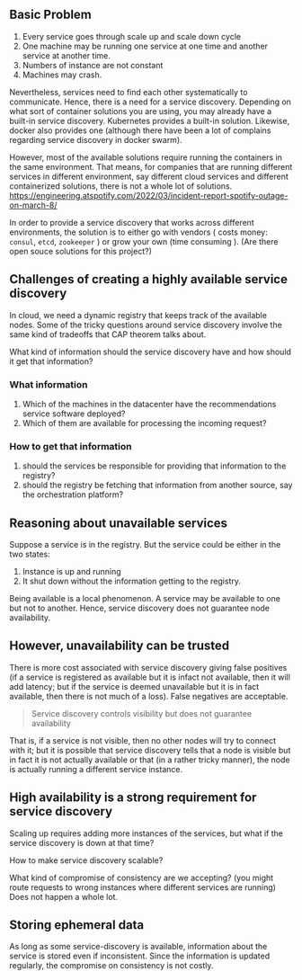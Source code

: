 ## Basic Problem
1. Every service goes through scale up and scale down cycle
2. One machine may be running one service at one time and another service at another time.
3. Numbers of instance are not constant
4. Machines may crash.

Nevertheless, services need to find each other systematically to communicate. Hence, there is a need for a service discovery. Depending on what sort of container solutions you are using, you may already have a built-in service discovery. Kubernetes provides a built-in solution. Likewise, docker also provides one (although there have been a lot of complains regarding service discovery in docker swarm).

However, most of the available solutions require running the containers in the same environment. That means, for companies that are running different services in different environment, say different cloud services and different containerized solutions, there is not a whole lot of solutions.
https://engineering.atspotify.com/2022/03/incident-report-spotify-outage-on-march-8/

In order to provide a service discovery that works across different environments, the solution is to either go with vendors ( costs money: `consul`, `etcd`, `zookeeper` ) or grow your own (time consuming ). (Are there open souce solutions for this project?)

## Challenges of creating a highly available service discovery

In cloud, we need a dynamic registry that keeps track of the available nodes. Some of the tricky questions around service discovery involve the same kind of tradeoffs that CAP theorem talks about. 

What kind of information should the service discovery have and how should it get that information?

### What information
1. Which of the machines in the datacenter have the recommendations service software deployed?
2. Which of them are available for processing the incoming request?

### How to get that information
1. should the services be responsible for providing that information to the registry?
2. should the registry be fetching that information from another source, say the orchestration platform?

## Reasoning about unavailable services
Suppose a service is in the registry. But the service could be either in the two states:
1. Instance is up and running
2. It shut down without the information getting to the registry.

Being available is a local phenomenon. A service may be available to one but not to another. Hence, service discovery does not guarantee node availability.

## However, unavailability can be trusted
There is more cost associated with service discovery giving false positives (if a service is registered as available but it is infact not available, then it will add latency; but if the service is deemed unavailable but it is in fact available, then there is not much of a loss). False negatives are acceptable.

> Service discovery controls visibility but does not guarantee availability

That is, if a service is not visible, then no other nodes will try to connect with it; but it is possible that service discovery tells that a node is visible but in fact it is not actually available or that (in a rather tricky manner), the node is actually running a different service instance.

## High availability is a strong requirement for service discovery
Scaling up requires adding more instances of the services, but what if the service discovery is down at that time?

How to make service discovery scalable?

What kind of compromise of consistency are we accepting? (you might route requests to wrong instances where different services are running) Does not happen a whole lot.

## Storing ephemeral data

As long as some service-discovery is available, information about the service is stored even if inconsistent. Since the information is updated regularly, the compromise on consistency is not costly.
